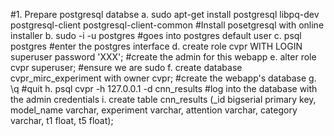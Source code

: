 #1. Prepare postgresql databse
	a. sudo apt-get install postgresql libpq-dev postgresql-client postgresql-client-common #Install posetgresql with online installer
	b. sudo -i -u postgres #goes into postgres default user
	c. psql postgres #enter the postgres interface
	d. create role cvpr WITH LOGIN superuser password 'XXX'; #create the admin for this webapp
	e. alter role cvpr superuser; #ensure we are sudo
	f. create database cvpr_mirc_experiment with owner cvpr; #create the webapp's database
	g. \q #quit
	h. psql cvpr -h 127.0.0.1 -d cnn_results #log into the database with the admin credentials
	i. create table cnn_results (_id bigserial primary key, model_name varchar, experiment varchar, attention varchar, category varchar, t1 float, t5 float);
